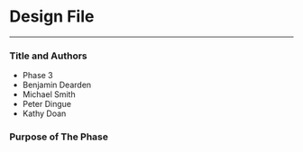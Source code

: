 # Design File

---

### Title and Authors
* Phase 3
* Benjamin Dearden
* Michael Smith
* Peter Dingue
* Kathy Doan

### Purpose of The Phase